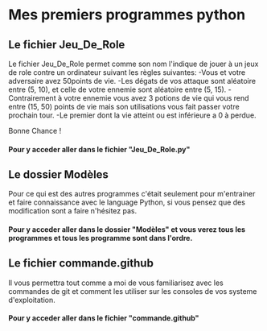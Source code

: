 # Mes premiers programmes python

## Le fichier Jeu_De_Role
Le fichier Jeu_De_Role permet comme son nom l'indique de jouer à un jeux de role contre un ordinateur suivant les règles suivantes:
-Vous et votre adversaire avez 50points de vie.
-Les dégats de vos attaque sont aléatoire entre (5, 10), et celle de votre ennemie sont aléatoire entre (5, 15).
-Contrairement à votre ennemie vous avez 3 potions de vie qui vous rend entre (15, 50) points de vie mais son utilisations vous fait passer votre prochain tour.
-Le premier dont la vie atteint ou est inférieure a 0 à perdue.

Bonne Chance !
#### Pour y acceder aller dans le fichier "Jeu_De_Role.py"

## Le dossier Modèles 
Pour ce qui est des autres programmes c'était seulement pour m'entrainer et faire connaissance avec le language Python, si vous pensez que des modification sont a faire n'hésitez pas.
#### Pour y acceder aller dans le dossier "Modèles" et vous verez tous les programmes et tous les programme sont dans l'ordre. 

## Le fichier commande.github
Il vous permettra tout comme a moi de vous familiarisez avec les commandes de git et comment les utiliser sur les consoles de vos systeme d'exploitation.
#### Pour y acceder aller dans le fichier "commande.github"
